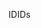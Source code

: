 <span data-ttu-id="030d7-101">ID</span><span class="sxs-lookup"><span data-stu-id="030d7-101">IDs</span></span>